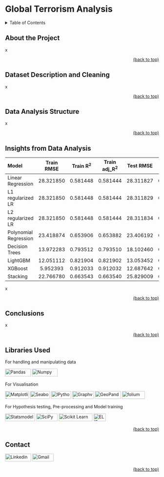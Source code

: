 # Global Terrorism Analysis

<details>
<summary>Table of Contents</summary>

1. [About the Project](#about-the-project)
2. [Dataset Description and Cleaning](#dataset-description-and-cleaning)
3. [Data Analysis Strcture](#data-analysis-structure)
4. [Insights from Data Analysis](#insights-from-data-analysis)
7. [Conclusions](#conclusions)
9. [Libraries Used](#libraries-used)
10. [Contact](#contact)
</details>

## About the Project

x

<div align = "right">    
  <a href="#global-terrorism-analysis">(back to top)</a>
</div>

## Dataset Description and Cleaning

x

<div align = "right">    
  <a href="#global-terrorism-analysis">(back to top)</a>
</div>

## Data Analysis Structure

x

<div align = "right">    
  <a href="#global-terrorism-analysis">(back to top)</a>
</div>


## Insights from Data Analysis

| Model | Train RMSE | Train R<sup>2</sup> | Train adj_R<sup>2</sup> | Test RMSE | Test R<sup>2</sup> | Test adj_R<sup>2</sup> | Runtime (s) |
| :--- |    :----:   | :---: | :---: |  :---: |  :---: |  :---: |  :---: | 
| Linear Regression | 28.321850	| 0.581448 |0.581444 |28.311827	|0.583317|0.583300	|0.427053|
| L1 regularized LR | 28.321850|0.581448|0.581444|28.311829|0.583317|0.583300|6.543669|
| L2 regularized LR | 28.321850|0.581448|0.581444|28.311834|0.583317|0.583300|3.810947|
| Polynomial Regression| 23.418874|0.653906|0.653882|23.406192|0.655516|0.655419|5.429366|
| Decision Trees | 13.972283|0.793512|0.793510|18.102460|0.733574|0.733564|246.243221|
| LightGBM| 12.051112|0.821904|0.821902|13.053452|0.807884|0.807876|379.578703|
| XGBoost | 5.952393|0.912033|0.912032|12.687642|0.813268|0.813260|1634.325324|
| Stacking |22.766780|0.663543|0.663540|25.829009|0.619858|0.619843|1986.644313|

x

<div align = "right">    
  <a href="#global-terrorism-analysis">(back to top)</a>
</div>


## Conclusions

x

<div align = "right">    
  <a href="#global-terrorism-analysis">(back to top)</a>
</div>


## Libraries Used

For handling and manipulating data

<a href="https://pandas.pydata.org/" target="_blank"><img src="https://img.shields.io/badge/Pandas-black?style=flat-square&logo=Pandas&logoColor=white&link=https://pandas.pydata.org" alt="Pandas" width="84" height="25"></a>
<a href="https://numpy.org/" target="_blank"><img src="https://img.shields.io/badge/NumPy-4d77cf?style=flat-square&logo=Numpy&logoColor=white&link=https://numpy.org/" alt="Numpy" width="84" height="25"></a>

For Visualisation

<a href="https://matplotlib.org/" target="_blank"><img src="https://img.shields.io/badge/Matplotlib-afc6d3?style=flat-square&logo=matplotlib&logoColor=white&link=https://matplotlib.org/" alt="Matplotlib" width="78" height="25"></a>
<a href="https://seaborn.pydata.org/" target="_blank"><img src="https://img.shields.io/badge/Seaborn-7db0bc?style=flat-square&logo=seaborn&logoColor=white&link=https://seaborn.pydata.org/" alt="Seaborn" width="65" height="25"></a>
<a href="https://ipython.org/" target="_blank"><img src="https://img.shields.io/badge/IPython-5781b3?style=flat-square&logo=ipython&logoColor=white&link=https://ipython.org/" alt="IPython" width="65" height="25"></a>
<a href="https://graphviz.org/" target="_blank"><img src="https://img.shields.io/badge/Graphviz-9be1f5?style=flat-square&logo=graphviz&logoColor=white&link=https://graphviz.org/" alt="Graphviz" width="70" height="25"></a>
<a href="https://geopandas.org/en/stable/" target="_blank"><img src="https://img.shields.io/badge/GeoPandas-0f9c58?style=flat-square&logo=geopandas&logoColor=white&link=https://geopandas.org/en/stable/" alt="GeoPandas" width="85" height="25"></a>
<a href="https://pypi.org/project/folium/" target="_blank"><img src="https://img.shields.io/badge/folium-00aa54?style=flat-square&logo=folium&logoColor=white&link=https://pypi.org/project/folium/" alt="folium" width="75" height="25"></a>

For Hypothesis testing, Pre-processing and Model training

<a href="https://www.statsmodels.org/stable/index.html" target="_blank"><img src="https://img.shields.io/badge/Statsmodels-3f51b5?style=flat-square&logo=statsmodels&logoColor=white&link=https://www.statsmodels.org/stable/index.html" alt="Statsmodels" width="98" height="25"></a>
<a href="https://scipy.org/" target="_blank"><img src="https://img.shields.io/badge/SciPy-0053a1?style=flat-square&logo=scipy&logoColor=white&link=https://scipy.org/" alt="SciPy" width="70" height="25"></a>
<a href="https://scikit-learn.org/stable/" target="_blank"><img src="https://img.shields.io/badge/Scikit%20Learn-f79939?style=flat-square&logo=scikit-learn&logoColor=white&link=https://scikit-learn.org/stable/" alt="Scikit Learn" width="110" height="25"></a>
<a href="https://eli5.readthedocs.io/en/latest/#" target="_blank"><img src="https://img.shields.io/badge/ELI5-ff9c1a?style=flat-square&logo=eli5&logoColor=white&link=https://eli5.readthedocs.io/en/latest/#" alt="ELI5" width="40" height="25"></a>

<div align = "right">    
  <a href="#global-terrorism-analysis">(back to top)</a>
</div>


## Contact

<a href="https://www.linkedin.com/in/aditya-a-p-507b1b239/" target="_blank"><img src="https://img.shields.io/badge/Linkedin-0078b7?style=flat-square&logo=linkedin&logoColor=white&link=https://www.linkedin.com/" alt="Linkedin" width="85" height="25"></a>
<a href="mailto:apaditya96@gmail.com" target="_blank"><img src="https://img.shields.io/badge/Gmail-red?style=flat-square&logo=Gmail&logoColor=white" alt="Gmail" width="70" height="25"></a>
  
<div align = "right">    
  <a href="#global-terrorism-analysis">(back to top)</a>
</div>


